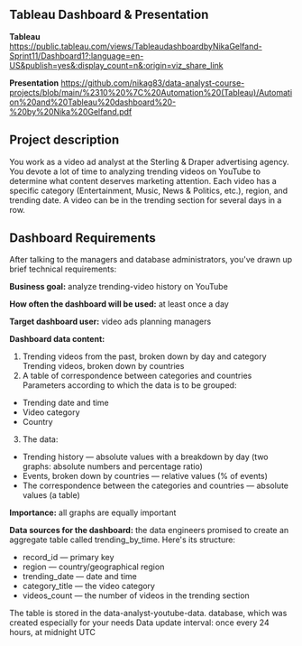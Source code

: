 ## Tableau Dashboard & Presentation
**Tableau**
https://public.tableau.com/views/TableaudashboardbyNikaGelfand-Sprint11/Dashboard1?:language=en-US&publish=yes&:display_count=n&:origin=viz_share_link

**Presentation**
https://github.com/nikag83/data-analyst-course-projects/blob/main/%2310%20%7C%20Automation%20(Tableau)/Automation%20and%20Tableau%20dashboard%20-%20by%20Nika%20Gelfand.pdf

## Project description
You work as a video ad analyst at the Sterling & Draper advertising agency. You devote a lot of time to analyzing trending videos on YouTube to determine what content deserves marketing attention. Each video has a specific category (Entertainment, Music, News & Politics, etc.), region, and trending date. A video can be in the trending section for several days in a row.

## Dashboard Requirements

After talking to the managers and database administrators, you've drawn up brief technical requirements:

**Business goal:** analyze trending-video history on YouTube

**How often the dashboard will be used:** at least once a day

**Target dashboard user:** video ads planning managers

**Dashboard data content:**

1. Trending videos from the past, broken down by day and category
Trending videos, broken down by countries
2. A table of correspondence between categories and countries
   Parameters according to which the data is to be grouped:
- Trending date and time
- Video category
- Country
  
3. The data:
- Trending history — absolute values with a breakdown by day (two graphs: absolute numbers and percentage ratio)
- Events, broken down by countries — relative values (% of events)
- The correspondence between the categories and countries — absolute values (a table)

**Importance:** all graphs are equally important

**Data sources for the dashboard:** the data engineers promised to create an aggregate table called trending_by_time. 
Here's its structure:
- record_id — primary key
- region — country/geographical region
- trending_date — date and time
- category_title — the video category
- videos_count — the number of videos in the trending section

The table is stored in the data-analyst-youtube-data. database, which was created especially for your needs
Data update interval: once every 24 hours, at midnight UTC
